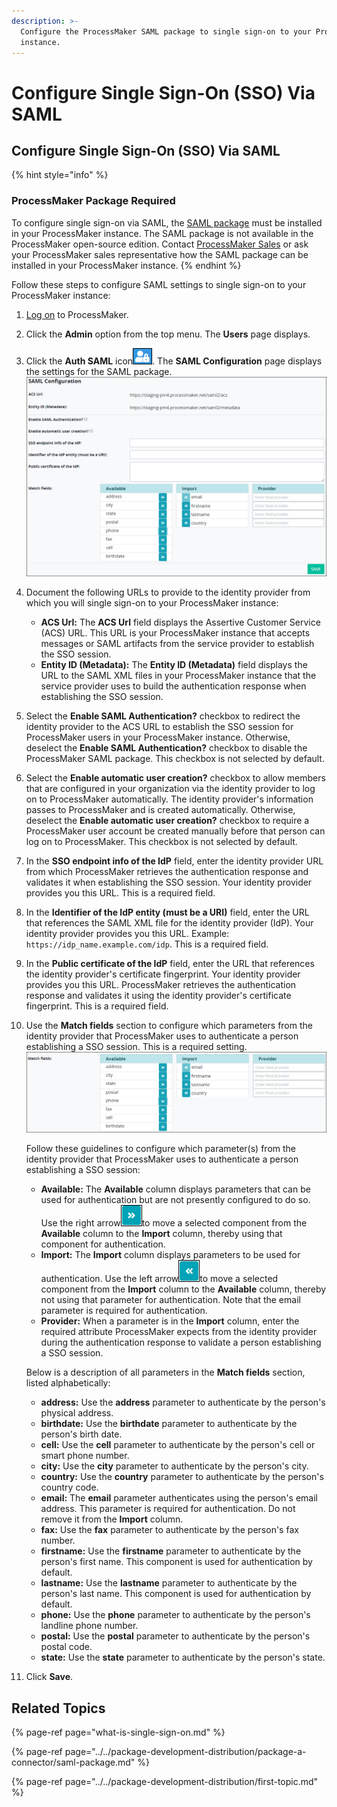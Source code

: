 ```yaml
---
description: >-
  Configure the ProcessMaker SAML package to single sign-on to your ProcessMaker
  instance.
---
```


# Configure Single Sign-On \(SSO\) Via SAML

## Configure Single Sign-On \(SSO\) Via SAML

{% hint style="info" %}
### ProcessMaker Package Required

To configure single sign-on via SAML, the [SAML package](../../package-development-distribution/package-a-connector/saml-package.md) must be installed in your ProcessMaker instance. The SAML package is not available in the ProcessMaker open-source edition. Contact [ProcessMaker Sales](mailto:sales@processmaker.com) or ask your ProcessMaker sales representative how the SAML package can be installed in your ProcessMaker instance.
{% endhint %}

Follow these steps to configure SAML settings to single sign-on to your ProcessMaker instance:

1. [Log on](../../using-processmaker/log-in.md#log-in) to ProcessMaker.
2. Click the **Admin** option from the top menu. The **Users** page displays.
3. Click the **Auth SAML** icon![](../../.gitbook/assets/auth-saml-icon-package-admin.png). The **SAML Configuration** page displays the settings for the SAML package. ![](../../.gitbook/assets/saml-configuration-package-admin.png) 
4. Document the following URLs to provide to the identity provider from which you will single sign-on to your ProcessMaker instance:
   * **ACS Url:** The **ACS Url** field displays the Assertive Customer Service \(ACS\) URL. This URL is your ProcessMaker instance that accepts messages or SAML artifacts from the service provider to establish the SSO session.
   * **Entity ID \(Metadata\):** The **Entity ID \(Metadata\)** field displays the URL to the SAML XML files in your ProcessMaker instance that the service provider uses to build the authentication response when establishing the SSO session.
5. Select the **Enable SAML Authentication?** checkbox to redirect the identity provider to the ACS URL to establish the SSO session for ProcessMaker users in your ProcessMaker instance. Otherwise, deselect the **Enable SAML Authentication?** checkbox to disable the ProcessMaker SAML package. This checkbox is not selected by default.
6. Select the **Enable automatic user creation?** checkbox to allow members that are configured in your organization via the identity provider to log on to ProcessMaker automatically. The identity provider's information passes to ProcessMaker and is created automatically. Otherwise, deselect the **Enable automatic user creation?** checkbox to require a ProcessMaker user account be created manually before that person can log on to ProcessMaker. This checkbox is not selected by default.
7. In the **SSO endpoint info of the IdP** field, enter the identity provider URL from which ProcessMaker retrieves the authentication response and validates it when establishing the SSO session. Your identity provider provides you this URL. This is a required field.
8. In the **Identifier of the IdP entity \(must be a URI\)** field, enter the URL that references the SAML XML file for the identity provider \(IdP\). Your identity provider provides you this URL. Example: `https://idp_name.example.com/idp`. This is a required field.
9. In the **Public certificate of the IdP** field, enter the URL that references the identity provider's certificate fingerprint. Your identity provider provides you this URL. ProcessMaker retrieves the authentication response and validates it using the identity provider's certificate fingerprint. This is a required field.
10. Use the **Match fields** section to configure which parameters from the identity provider that ProcessMaker uses to authenticate a person establishing a SSO session. This is a required setting.  
    ![](../../.gitbook/assets/saml-configuration-match-fields-package-admin.png) 

    Follow these guidelines to configure which parameter\(s\) from the identity provider that ProcessMaker uses to authenticate a person establishing a SSO session:

    * **Available:** The **Available** column displays parameters that can be used for authentication but are not presently configured to do so. Use the right arrow![](../../.gitbook/assets/right-arrow-saml-configuration-package-admin.png)to move a selected component from the **Available** column to the **Import** column, thereby using that component for authentication.
    * **Import:** The **Import** column displays parameters to be used for authentication. Use the left arrow![](../../.gitbook/assets/left-arrow-saml-configuration-package-admin.png)to move a selected component from the **Import** column to the **Available** column, thereby not using that parameter for authentication. Note that the email parameter is required for authentication.
    * **Provider:** When a parameter is in the **Import** column, enter the required attribute ProcessMaker expects from the identity provider during the authentication response to validate a person establishing a SSO session.

    Below is a description of all parameters in the **Match fields** section, listed alphabetically:

    * **address:** Use the **address** parameter to authenticate by the person's physical address.
    * **birthdate:** Use the **birthdate** parameter to authenticate by the person's birth date.
    * **cell:** Use the **cell** parameter to authenticate by the person's cell or smart phone number.
    * **city:** Use the **city** parameter to authenticate by the person's city.
    * **country:** Use the **country** parameter to authenticate by the person's country code.
    * **email:** The **email** parameter authenticates using the person's email address. This parameter is required for authentication. Do not remove it from the **Import** column.
    * **fax:** Use the **fax** parameter to authenticate by the person's fax number.
    * **firstname:** Use the **firstname** parameter to authenticate by the person's first name. This component is used for authentication by default.
    * **lastname:** Use the **lastname** parameter to authenticate by the person's last name. This component is used for authentication by default.
    * **phone:** Use the **phone** parameter to authenticate by the person's landline phone number.
    * **postal:** Use the **postal** parameter to authenticate by the person's postal code.
    * **state:** Use the **state** parameter to authenticate by the person's state.

11. Click **Save**.

## Related Topics

{% page-ref page="what-is-single-sign-on.md" %}

{% page-ref page="../../package-development-distribution/package-a-connector/saml-package.md" %}

{% page-ref page="../../package-development-distribution/first-topic.md" %}

